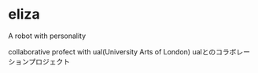 # eliza
A robot with personality

collaborative profect with ual(University Arts of London)
ualとのコラボレーションプロジェクト
